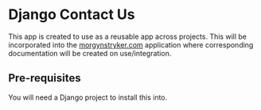# Django Contact Us

This app is created to use as a reusable app across projects. This will be incorporated into the
[morgynstryker.com](https://github.com/MsStryker/morgynstryker.com) application where corresponding
documentation will be created on use/integration.

## Pre-requisites

You will need a Django project to install this into.

